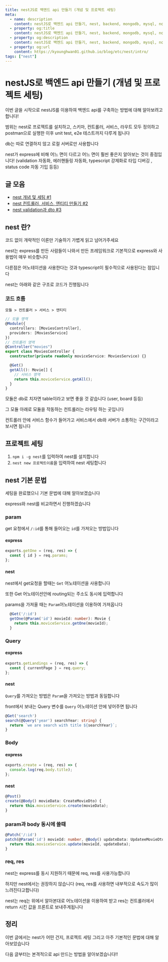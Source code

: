 ```yaml
---
title: nestJS로 백엔드 api 만들기 (개념 및 프로젝트 세팅)
meta:
  - name: description
    content: nestJS로 백엔드 api 만들기, nest, backend, mongodb, mysql, nosql, sequelize, express, node, typescript
  - property: og:title
    content: nestJS로 백엔드 api 만들기, nest, backend, mongodb, mysql, nosql, sequelize, express, node, typescript
  - property: og:description
    content: nestJS로 백엔드 api 만들기, nest, backend, mongodb, mysql, nosql, sequelize, express, node, typescript
  - property: og:url
    content: https://kyounghwan01.github.io/blog/etc/nest/intro/
tags: ["nest"]
---
```


# nestJS로 백엔드 api 만들기 (개념 및 프로젝트 세팅)

이번 글을 시작으로 nestJS를 이용하여 백엔드 api를 구축하는 방법에 대해 알아보려고 합니다!

범위는 nest로 프로젝트를 설치하고, 스키마, 컨트롤러, 서비스, 라우트 모두 정의하고 postman으로 실행한 이후 unit test, e2e 테스트까지 다루게 됩니다

db는 따로 연결하지 않고 로컬 서버로만 사용합니다

nest가 express에 비해 어느 면이 다르고 어느 면이 훨씬 좋은지 알아보는 것이 중점입니다! (validation 자동화, 에러핸들링 자동화, typescript 강제화로 타입 디버깅 , status code 자동 기입 등등)

## 글 모음

- [nest 개념 및 세팅 #1](https://kyounghwan01.github.io/blog/etc/nest/intro/)
- [nest 컨트롤러, 서비스, 엔티티 만들기 #2](https://kyounghwan01.github.io/blog/etc/nest/controller-service/)
- [nest validation과 dto #3](https://kyounghwan01.github.io/blog/etc/nest/validation-dto/)

## nest 란?

코드 없이 개략적인 이론만 기술하기 가볍게 읽고 넘어가주세요

nest는 express를 만든 사람들이 나와서 만든 프레임워크로 기본적으로 express와 사용법이 매우 비슷합니다

다른점은 어노테이션을 사용한다는 것과 typescript이 필수적으로 사용된다는 점입니다

nest는 아래와 같은 구조로 코드가 진행됩니다

### 코드 흐름

`모듈 > 컨트롤러 > 서비스 > 엔티티`

```ts
// 모듈 영역
@Module({
  controllers: [MoviesController],
  providers: [MoviesService]
})
// 컨트롤러 영역
@Controller("movies")
export class MoviesController {
  constructor(private readonly moviceService: MoviesService) {}

  @Get()
  getAll(): Movie[] {
    // 서비스 영역
    return this.moviceService.getAll();
  }
}
```

모듈은 db로 치자면 table이라고 보면 좋을 것 같습니다 (user, board 등등)

그 모듈 아래로 모듈을 작동하는 컨트롤러는 라우팅 하는 곳입니다

컨트롤러 안에 서비스 함수가 들어가고 서비스에서 db와 서버가 소통하는 구간이라고 보시면 됩니다

## 프로젝트 세팅

1. `npm i -g nest`를 입력하여 nest를 설치합니다
2. `nest new 프로젝트이름`을 입력하여 nest 세팅합니다

## nest 기본 문법

세팅을 완료했으니 기본 문법에 대해 알아보겠습니다

express와 nest를 비교하면서 진행하겠습니다

### param

get 요청에서 `/:id`를 통해 들어오는 `id`를 가져오는 방법입니다

#### express

```js
exports.getOne = (req, res) => {
  const { id } = req.params;
};
```

#### nest

nest에서 get요청을 할때는 `Get` 어노테이션을 사용합니다

또한 Get 어노테이션안에 routing되는 주소도 동시에 입력합니다

params을 가져올 때는 `Param`어노테이션을 이용하여 가져옵니다

```ts
  @Get('/:id')
  getOne(@Param('id') movieId: number): Movie {
    return this.moviceService.getOne(movieId);
  }
```

### Query

#### express

```js
exports.getLandings = (req, res) => {
  const { currentPage } = req.query;
};
```

#### nest

`Query`를 가져오는 방법은 `Param`을 가져오는 방법과 동일합니다

front에서 보내는 Query 변수를 `Query` 어노테이션 안에 넣어주면 됩니다

```ts
@Get('search')
search(@Query('year') searchYear: string) {
  return `we are search with title ${searchYear}`;
}
```

### Body

#### express

```js
exports.create = (req, res) => {
  console.log(req.body.title);
};
```

#### nest

```ts
@Post()
create(@Body() movieData: CreateMovieDto) {
  return this.moviceService.create(movieData);
}
```

### param과 body 동시에 쓸때

```ts
@Patch('/:id')
patch(@Param('id') movieId: number, @Body() updateData: UpdateeMovieDto) {
  return this.moviceService.update(movieId, updateData);
}
```

### req, res

nest는 express를 동시 지원하기 때문에 req, res를 사용가능합니다

하지만 nest에서는 권장하지 않습니다 (req, res를 사용하면 내부적으로 속도가 많이 느려진다고합니다)

nest는 req는 위에서 알아본대로 어노테이션을 이용하여 받고 res는 컨트롤러에서 return 시킨 값을 프론트로 보내주게됩니다

## 정리

이번 글에서는 nest가 어떤 건지, 프로젝트 세팅 그리고 아주 기본적인 문법에 대해 알아보았습니다

다음 글부터는 본격적으로 api 만드는 방법을 알아보겠습니다!!

<TagLinks />

<Disqus />
